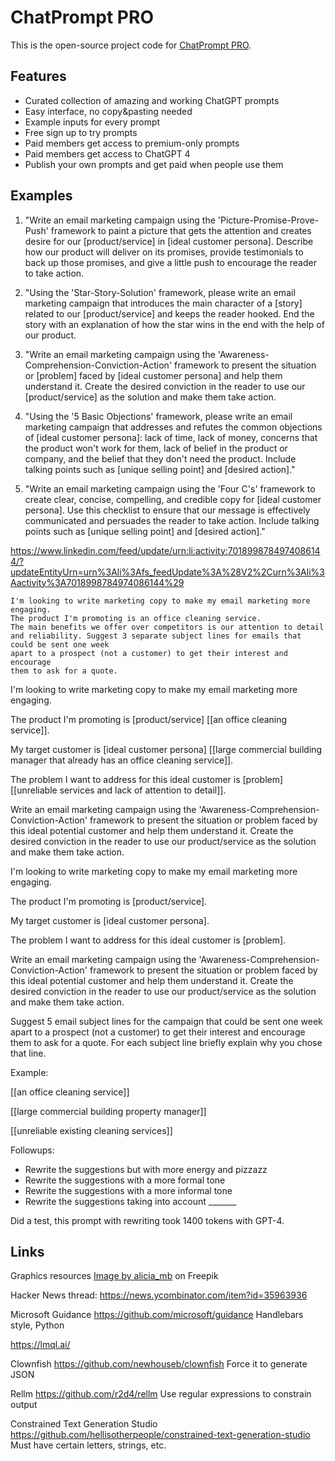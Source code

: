 # ChatPrompt PRO

This is the open-source project code for [ChatPrompt PRO](https://chatprompt.pro).

## Features

* Curated collection of amazing and working ChatGPT prompts
* Easy interface, no copy&pasting needed
* Example inputs for every prompt
* Free sign up to try prompts
* Paid members get access to premium-only prompts
* Paid members get access to ChatGPT 4
* Publish your own prompts and get paid when people use them

## Examples

1. "Write an email marketing campaign using the 'Picture-Promise-Prove-Push' framework to paint a picture that gets the attention and creates desire for our [product/service] in [ideal customer persona]. Describe how our product will deliver on its promises, provide testimonials to back up those promises, and give a little push to encourage the reader to take action.

2. "Using the 'Star-Story-Solution' framework, please write an email marketing campaign that introduces the main character of a [story] related to our [product/service] and keeps the reader hooked. End the story with an explanation of how the star wins in the end with the help of our product.

3. "Write an email marketing campaign using the 'Awareness-Comprehension-Conviction-Action' framework to present the situation or [problem] faced by [ideal customer persona] and help them understand it. Create the desired conviction in the reader to use our [product/service] as the solution and make them take action.

4. "Using the '5 Basic Objections' framework, please write an email marketing campaign that addresses and refutes the common objections of [ideal customer persona]: lack of time, lack of money, concerns that the product won't work for them, lack of belief in the product or company, and the belief that they don't need the product. Include talking points such as [unique selling point] and [desired action]."

5. "Write an email marketing campaign using the 'Four C's' framework to create clear, concise, compelling, and credible copy for [ideal customer persona]. Use this checklist to ensure that our message is effectively communicated and persuades the reader to take action. Include talking points such as [unique selling point] and [desired action]."

https://www.linkedin.com/feed/update/urn:li:activity:7018998784974086144/?updateEntityUrn=urn%3Ali%3Afs_feedUpdate%3A%28V2%2Curn%3Ali%3Aactivity%3A7018998784974086144%29

    I'm looking to write marketing copy to make my email marketing more engaging.
    The product I'm promoting is an office cleaning service.
    The main benefits we offer over competitors is our attention to detail
    and reliability. Suggest 3 separate subject lines for emails that could be sent one week
    apart to a prospect (not a customer) to get their interest and encourage
    them to ask for a quote.

I'm looking to write marketing copy to make my email marketing more engaging.

The product I'm promoting is [product/service] [[an office cleaning service]].

My target customer is [ideal customer persona] [[large commercial building manager that already has an office cleaning service]].

The problem I want to address for this ideal customer is [problem] [[unreliable services and lack of attention to detail]].

Write an email marketing campaign using the 'Awareness-Comprehension-Conviction-Action' framework to present the situation or problem faced by this ideal potential customer and help them understand it. Create the desired conviction in the reader to use our product/service as the solution and make them take action.



I'm looking to write marketing copy to make my email marketing more engaging.

The product I'm promoting is [product/service].

My target customer is [ideal customer persona].

The problem I want to address for this ideal customer is [problem].

Write an email marketing campaign using the 'Awareness-Comprehension-Conviction-Action' framework to present the situation or problem faced by this ideal potential customer and help them understand it. Create the desired conviction in the reader to use our product/service as the solution and make them take action.

Suggest 5 email subject lines for the campaign that could be sent one week apart to a prospect (not a customer) to get their interest and encourage them to ask for a quote. For each subject line briefly explain why you chose that line.

Example:

[[an office cleaning service]]

[[large commercial building property manager]]

[[unreliable existing cleaning services]]

Followups:

* Rewrite the suggestions but with more energy and pizzazz
* Rewrite the suggestions with a more formal tone
* Rewrite the suggestions with a more informal tone
* Rewrite the suggestions taking into account _______

Did a test, this prompt with rewriting took 1400 tokens with GPT-4.


## Links

Graphics resources
<a href="https://www.freepik.com/free-vector/hand-drawn-arrow-set_15961277.htm#query=hand%20drawn%20arrows&position=0&from_view=search&track=ais">Image by alicia_mb</a> on Freepik

Hacker News thread:
https://news.ycombinator.com/item?id=35963936

Microsoft Guidance
https://github.com/microsoft/guidance
Handlebars style, Python

https://lmql.ai/

Clownfish
https://github.com/newhouseb/clownfish
Force it to generate JSON

Rellm
https://github.com/r2d4/rellm
Use regular expressions to constrain output

Constrained Text Generation Studio
https://github.com/hellisotherpeople/constrained-text-generation-studio
Must have certain letters, strings, etc.

